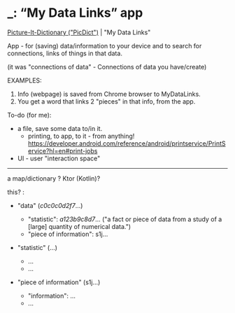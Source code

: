 # \_: “My Data Links” app
[Picture-It-Dictionary ("PicDict")](Picture-It-Dictionary.md) \| "My Data Links"

App - for (saving) data/information to your device
and to search for connections, links of things in that data.

(it was "connections of data" - Connections of data you have/create)

EXAMPLES:
1. Info (webpage) is saved from Chrome browser to MyDataLinks.
2. You get a word that links 2 "pieces" in that info, from the app.

To-do (for me):
 - a file, save some data to/in it.
   - printing, to app, to it - from anything!
   https://developer.android.com/reference/android/printservice/PrintService?hl=en#print-jobs
 - UI - user "interaction space"

***

a map/dictionary ? Ktor (Kotlin)?

this? :
- "data" (*c0c0c0d2f7*...)
   - "statistic": *a123b9c8d7*... ("a fact or piece of data from a study of a \[large] quantity of numerical data.")
   - "piece of information": s1j...

 - "statistic" (...)
   - ...
   - ...

 - "piece of information" (s1j...)
   - "information": ...
   - ...
